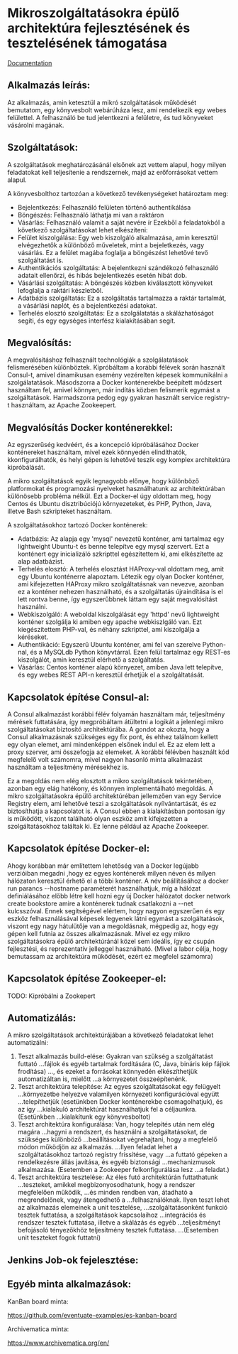 # Mikroszolgáltatásokra épülő architektúra fejlesztésének és tesztelésének támogatása

[Documentation](https://github.com/borlayda/dipterv2016-microservice/wiki)

Alkalmazás leírás:
-----------------

Az alkalmazás, amin ketesztül a mikró szolgáltatások működését bemutatom, egy
könyvesbolt webárúháza lesz, ami rendelkezik egy webes felülettel. A felhasználó
be tud jelentkezni a felületre, és tud könyveket vásárolni magának.

Szolgáltatások:
--------------

A szolgáltatások meghatározásánál elsőnek azt vettem alapul, hogy milyen
feladatokat kell teljesítenie a rendszernek, majd az erőforrásokat vettem
alapul.

A könyvesbolthoz tartozóan a következő tevékenységeket határoztam meg:
* Bejelentkezés: Felhasználó felületen történő authentikálása
* Böngészés: Felhasználó láthatja mi van a raktáron
* Vásárlás: Felhasználó valamit a saját nevére ír
Ezekből a feladatokból a következő szolgáltatásokat lehet elkészíteni:
* Felület kiszolgálása: Egy web kiszolgáló alkalmazása, amin keresztül
  elvégezhetők a különböző műveletek, mint a bejeletkezés, vagy vásárlás.
  Ez a felület magába foglalja a böngészést lehetővé tevő szolgáltatást is.
* Authentikációs szolgáltatás: A bejelentkezni szándékozó felhasználó adatait
  ellenőrzi, és hibás bejelentkezés esetén hibát dob.
* Vásárlási szolgáltatás: A böngészés közben kiválasztott könyveket lefoglalja
  a raktári készletből.
* Adatbázis szolgáltatás: Ez a szolgáltatás tartalmazza a raktár tartalmát, a
  vásárlási naplót, és a bejelentkezési adatokat.
* Terhelés elosztó szolgáltatás: Ez a szolgálatatás a skálázhatóságot segíti,
  és egy egységes interfész kialakításában segít.

Megvalósítás:
------------

A megvalósításhoz felhasznált technológiák a szolgálatatások felismerésében
különböztek. Kipróbáltam a korábbi félévek során használt Consul-t, amivel
dinamikusan esemény vezérelten képesek kommunikálni a szolgálatatások.
Másodszorra a Docker konténerekbe beépített módzsert használtam fel, amivel
könnyen, már indítás közben felismerik egymást a szolgáltatások.
Harmadszorra pedog egy gyakran használt service registry-t használtam, az
Apache Zookeepert.

Megvalósítás Docker konténerekkel:
----------------------------------

Az egyszerűség kedvéért, és a koncepció kipróbálásához Docker konténereket
használtam, mivel ezek könnyedén elindíthatók, kkonfigurálhatók, és helyi gépen
is lehetővé teszik egy komplex architektúra kipróbálását.

A mikro szolgáltatások egyik legnagyobb előnye, hogy különböző platformokat és
programozási nyelveket használhatunk az architektúrában különösebb probléma
nélkül. Ezt a Docker-el úgy oldottam meg, hogy Centos és Ubuntu disztribúciójú
környezeteket, és PHP, Python, Java, illetve Bash szkripteket használtam.

A szolgáltatásokhoz tartozó Docker konténerek:
* Adatbázis: Az alapja egy 'mysql' nevezetű konténer, ami tartalmaz egy
  lightweight Ubuntu-t és benne telepítve egy mysql szervert. Ezt a konténert
  egy inicializáló szkripttel egészítettem ki, ami elkészítette az alap
  adatbázist.
* Terhelés elosztó: A terhelés elosztást HAProxy-val oldottam meg, amit egy
  Ubuntu konténerre alapoztam. Létezik egy olyan Docker konténer, ami
  kifejezetten HAProxy mikro szolgáltatásnak van nevezve, azonban ez a konténer
  nehezen használható, és a szolgáltatás újraindítása is el lett rontva benne,
  így egyszerűbbnek láttam egy saját megvalósítást használni.
* Webkiszolgáló: A weboldal kiszolgálását egy 'httpd' nevű lightweight konténer
  szolgálja ki amiben egy apache webkiszlgáló van. Ezt kiegészítettem PHP-val,
  és néhány szkripttel, ami kiszolgálja a kéréseket.
* Authentikáció: Egyszerű Ubuntu konténer, ami fel van szerelve Python-nal, és
  a MySQLdb Python könyvtárral. Ezen felül tartalmaz egy REST-es kiszolgálót,
  amin keresztül elérhető a szolgáltatás.
* Vásárlás: Centos konténer alapú környezet, amiben Java lett telepítve, és egy
  webes REST API-n keresztül érhetjük el a szolgáltatását.

Kapcsolatok építése Consul-al:
-----------------------------

A Consul alkalmazást korábbi félév folyamán használtam már, teljesítmény mérések
futtatására, így megpróbáltam átültetni a logikát a jelenlegi mikro
szolgáltatásokat biztosító architektúrába.
A gondot az okozta, hogy a Consul alkalmazásnak szükséges egy fix pont, és ehhez
találnom kellett egy olyan elemet, ami mindenképpen elsőnek indul el.
Ez az elem lett a proxy szerver, ami összefogja az elemeket. A korábbi félévben
használt kód megfelelő volt számomra, mivel nagyon hasonló minta alkalmazást
használtam a teljesítmény mérésekhez is.

Ez a megoldás nem elég elosztott a mikro szolgáltatások tekintetében, azonban
egy elág hatékony, és könnyen implementálható megoldás. A mikro szolgáltatásokra
épülő architektúréban jellemzően van egy Service Registry elem, ami lehetővé
teszi a szolgáltatások nyílvántartását, és ez biztosíthatja a kapcsolatot is.
A Consul ebben a kialakításban pontosan így is működött, viszont található olyan
eszköz amit kifejezetten a szolgáltatásokhoz találtak ki. Ez lenne például az
Apache Zookeeper.

Kapcsolatok építése Docker-el:
-----------------------------

Ahogy korábban már említettem lehetőség van a Docker legújabb verzióiban megadni
,hogy ez egyes konténerek milyen néven és milyen hálózaton keresztül érhető el
a többi konténer. A név beállításához a docker run parancs --hostname
paraméterét használhatjuk, míg a hálózat definiálásához előbb létre kell hozni
egy új Docker hálózatot
  docker network create bookstore
amire a konténerek tudnak csatlakozni a --net kulcsszóval. Ennek segítségével
elértem, hogy nagyon egyszerűen és egy eszköz felhasználásával képesek legyenek
látni egymást a szolgáltatások, viszont egy nagy hátulütője van a megoldásnak,
mégpedig az, hogy egy gépen kell futnia az összes alkalmazásnak. Mivel ez egy
mikro szolgáltatásokra épülő architektúránál közel sem ideális, így ez csupán
fejlesztési, és reprezentatív jelleggel használható. (Mivel a labor célja, hogy
bemutassam az architektúra működését, ezért ez megfelel számomra)

Kapcsolatok építése Zookeeper-el:
---------------------------------

TODO: Kipróbálni a Zookepert

Automatizálás:
--------------

A mikro szolgáltatások architektúrájában a következő feladatokat lehet
automatizálni:

1. Teszt alkalmazás build-elése: Gyakran van szükség a szolgáltatást futtató
...fájlok és egyéb tartalmak fordítására (C, Java, bináris kép fájlok frodítása)
..., és ezeket a forrásokat könnyedén elkészíthetjük automatizáltan is, mielőtt
...a környezetet összeépítenénk.
2. Teszt architektúra telepítése: Az egyes szolgáltatásokat egy felügyelt
...környezetbe helyezve valamilyen környezeti konfigurációval együtt
...telepíthetjük (esetünkben Docker konténerekbe csomagolhatjuk), és az így
...kialakuló architektúrát használhatjuk fel a céljaunkra. (Esetünkben
...kialakítunk egy könyvesboltot)
3. Teszt architektúra konfigurálása: Van, hogy telepítés után nem elég magára
...hagyni a rendszert, és használni a szolgáltatásokat, de szükséges különböző
...beállításokat végrehajtani, hogy a megfelelő módon működjön az alkalmazás.
...Ilyen feladat lehet a szolgáltatásokhoz tartozó registry frissítése, vagy
...a futtató gépeken a rendelkezésre állás javítása, és egyéb biztonsági
...mechanizmusok alkalmazása. (Esetemben a Zookeeper felkonfigurálása lesz
...a feladat.)
4. Teszt architektúra tesztelése: Az éles futó architektúrán futtathatunk
...teszteket, amikkel megbizonyosodhatunk, hogy a rendszer megfelelően működik,
...és minden rendben van, átadható a megrendelőnek, vagy átengedhető a
...felhasználóknak. Ilyen teszt lehet az alkalmazás elemeinek a unit tesztelése,
...szolgáltatásonként funkció tesztek futtatása, a szolgáltatások kapcsolaihoz
...integrációs és rendszer tesztek futtatása, illetve a skálázás és egyéb
...teljesítményt befojásoló tényezőkhöz teljesítmény tesztek futtatása.
...(Esetemben unit teszteket fogok futtatni)

Jenkins Job-ok fejelesztése:
----------------------------



Egyéb minta alkalmazások:
------------------------

KanBan board minta:

https://github.com/eventuate-examples/es-kanban-board

Archivematica minta:

https://www.archivematica.org/en/
